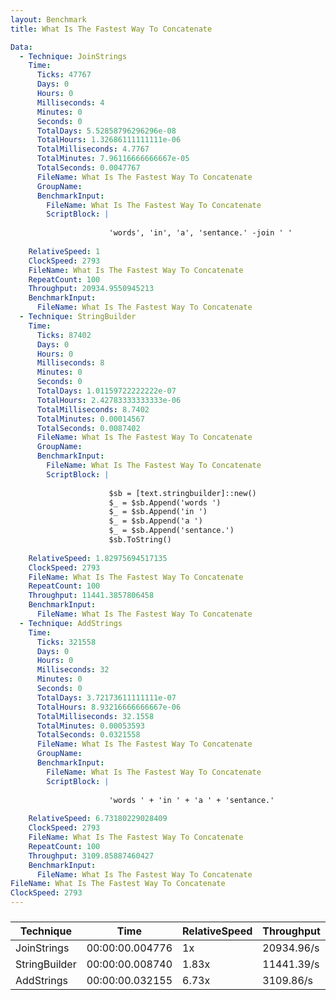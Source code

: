 ```yaml
---
layout: Benchmark
title: What Is The Fastest Way To Concatenate

Data: 
  - Technique: JoinStrings
    Time: 
      Ticks: 47767
      Days: 0
      Hours: 0
      Milliseconds: 4
      Minutes: 0
      Seconds: 0
      TotalDays: 5.52858796296296e-08
      TotalHours: 1.32686111111111e-06
      TotalMilliseconds: 4.7767
      TotalMinutes: 7.96116666666667e-05
      TotalSeconds: 0.0047767
      FileName: What Is The Fastest Way To Concatenate
      GroupName: 
      BenchmarkInput: 
        FileName: What Is The Fastest Way To Concatenate
        ScriptBlock: |
          
                      'words', 'in', 'a', 'sentance.' -join ' '
                  
    RelativeSpeed: 1
    ClockSpeed: 2793
    FileName: What Is The Fastest Way To Concatenate
    RepeatCount: 100
    Throughput: 20934.9550945213
    BenchmarkInput: 
      FileName: What Is The Fastest Way To Concatenate
  - Technique: StringBuilder
    Time: 
      Ticks: 87402
      Days: 0
      Hours: 0
      Milliseconds: 8
      Minutes: 0
      Seconds: 0
      TotalDays: 1.01159722222222e-07
      TotalHours: 2.42783333333333e-06
      TotalMilliseconds: 8.7402
      TotalMinutes: 0.00014567
      TotalSeconds: 0.0087402
      FileName: What Is The Fastest Way To Concatenate
      GroupName: 
      BenchmarkInput: 
        FileName: What Is The Fastest Way To Concatenate
        ScriptBlock: |
          
                      $sb = [text.stringbuilder]::new()
                      $_ = $sb.Append('words ')
                      $_ = $sb.Append('in ')
                      $_ = $sb.Append('a ')
                      $_ = $sb.Append('sentance.')
                      $sb.ToString()
                  
    RelativeSpeed: 1.82975694517135
    ClockSpeed: 2793
    FileName: What Is The Fastest Way To Concatenate
    RepeatCount: 100
    Throughput: 11441.3857806458
    BenchmarkInput: 
      FileName: What Is The Fastest Way To Concatenate
  - Technique: AddStrings
    Time: 
      Ticks: 321558
      Days: 0
      Hours: 0
      Milliseconds: 32
      Minutes: 0
      Seconds: 0
      TotalDays: 3.72173611111111e-07
      TotalHours: 8.93216666666667e-06
      TotalMilliseconds: 32.1558
      TotalMinutes: 0.00053593
      TotalSeconds: 0.0321558
      FileName: What Is The Fastest Way To Concatenate
      GroupName: 
      BenchmarkInput: 
        FileName: What Is The Fastest Way To Concatenate
        ScriptBlock: |
          
                      'words ' + 'in ' + 'a ' + 'sentance.'
                  
    RelativeSpeed: 6.73180229028409
    ClockSpeed: 2793
    FileName: What Is The Fastest Way To Concatenate
    RepeatCount: 100
    Throughput: 3109.85887460427
    BenchmarkInput: 
      FileName: What Is The Fastest Way To Concatenate
FileName: What Is The Fastest Way To Concatenate
ClockSpeed: 2793
---
```



### 


|Technique    |Time           |RelativeSpeed|Throughput|
|-------------|---------------|-------------|----------|
|JoinStrings  |00:00:00.004776|1x           |20934.96/s|
|StringBuilder|00:00:00.008740|1.83x        |11441.39/s|
|AddStrings   |00:00:00.032155|6.73x        |3109.86/s |
